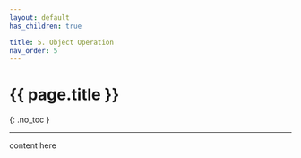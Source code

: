 ```yaml
---
layout: default
has_children: true

title: 5. Object Operation
nav_order: 5
---
```


# {{ page.title }}

{: .no_toc }



---

content here
